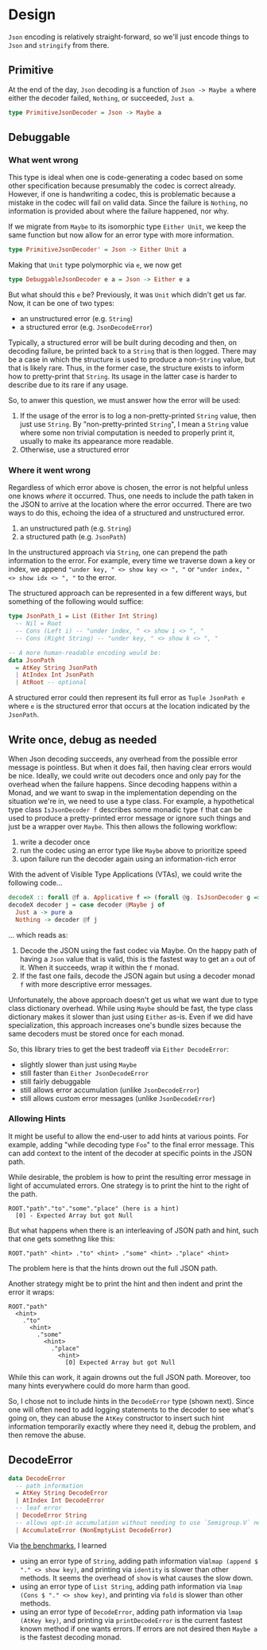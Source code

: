 # Design

`Json` encoding is relatively straight-forward, so we'll just encode things to `Json` and `stringify` from there.

## Primitive

At the end of the day, `Json` decoding is a function of `Json -> Maybe a` where either the decoder failed, `Nothing`, or succeeded, `Just a`.

```purs
type PrimitiveJsonDecoder = Json -> Maybe a
```

## Debuggable

### What went wrong

This type is ideal when one is code-generating a codec based on some other specification because presumably the codec is correct already. However, if one is handwriting a codec, this is problematic because a mistake in the codec will fail on valid data. Since the failure is `Nothing`, no information is provided about where the failure happened, nor why.

If we migrate from `Maybe` to its isomorphic type `Either Unit`, we keep the same function but now allow for an error type with more information. 

```purs
type PrimitiveJsonDecoder' = Json -> Either Unit a
```

Making that `Unit` type polymorphic via `e`, we now get

```purs
type DebuggableJsonDecoder e a = Json -> Either e a
```

But what should this `e` be? Previously, it was `Unit` which didn't get us far. Now, it can be one of two types:
- an unstructured error (e.g. `String`)
- a structured error (e.g. `JsonDecodeError`)

Typically, a structured error will be built during decoding and then, on decoding failure, be printed back to a `String` that is then logged. There may be a case in which the structure is used to produce a non-`String` value, but that is likely rare. Thus, in the former case, the structure exists to inform how to pretty-print that `String`. Its usage in the latter case is harder to describe due to its rare if any usage. 

So, to anwer this question, we must answer how the error will be used:
1. If the usage of the error is to log a non-pretty-printed `String` value, then just use `String`. By "non-pretty-printed `String`", I mean a `String` value where some non trivial computation is needed to properly print it, usually to make its appearance more readable.
1. Otherwise, use a structured error

### Where it went wrong

Regardless of which error above is chosen, the error is not helpful unless one knows _where_ it occurred. Thus, one needs to include the path taken in the JSON to arrive at the location where the error occurred. There are two ways to do this, echoing the idea of a structured and unstructured error.
1. an unstructured path (e.g. `String`)
1. a structured path (e.g. `JsonPath`)

In the unstructured approach via `String`, one can prepend the path information to the error. For example, every time we traverse down a key or index, we append `"under key, " <> show key <> ", "` or `"under index, " <> show idx <> ", "` to the error.

The structured approach can be represented in a few different ways, but something of the following would suffice:
```purs
type JsonPath_1 = List (Either Int String)
  -- Nil = Root
  -- Cons (Left i) -- "under index, " <> show i <> ", "
  -- Cons (Right String) -- "under key, " <> show k <> ", "

-- A more human-readable encoding would be:
data JsonPath
  = AtKey String JsonPath
  | AtIndex Int JsonPath
  | AtRoot -- optional
```

A structured error could then represent its full error as `Tuple JsonPath e` where `e` is the structured error that occurs at the location indicated by the `JsonPath`.

## Write once, debug as needed

When Json decoding succeeds, any overhead from the possible error message is pointless. But when it does fail, then having clear errors would be nice. Ideally, we could write out decoders once and only pay for the overhead when the failure happens. Since decoding happens within a Monad, and we want to swap in the implementation depending on the situation we're in, we need to use a type class. For example, a hypothetical type class `IsJsonDecoder f` describes some monadic type `f` that can be used to produce a pretty-printed error message or ignore such things and just be a wrapper over `Maybe`. This then allows the following workflow:
1. write a decoder once
1. run the codec using an error type like `Maybe` above to prioritize speed
1. upon failure run the decoder again using an information-rich error

With the advent of Visible Type Applications (VTAs), we could write the following code...
```purs
decodeX :: forall @f a. Applicative f => (forall @g. IsJsonDecoder g => Json -> g a) -> Json -> f a
decodeX decoder j = case decoder @Maybe j of
  Just a -> pure a
  Nothing -> decoder @f j
```

... which reads as:
1. Decode the JSON using the fast codec via Maybe. On the happy path of having a `Json` value that is valid, this is the fastest way to get an `a` out of it. When it succeeds, wrap it within the `f` monad.
1. If the fast one fails, decode the JSON again but using a decoder monad `f` with more descriptive error messages.

Unfortunately, the above approach doesn't get us what we want due to type class dictionary overhead. While using `Maybe` should be fast, the type class dictionary makes it slower than just using `Either` as-is. Even if we did have specialization, this approach increases one's bundle sizes because the same decoders must be stored once for each monad. 

So, this library tries to get the best tradeoff via `Either DecodeError`:
- slightly slower than just using `Maybe`
- still faster than `Either JsonDecodeError`
- still fairly debuggable
- still allows error accumulation (unlike `JsonDecodeError`)
- still allows custom error messages (unlike `JsonDecodeError`)

### Allowing Hints

It might be useful to allow the end-user to add hints at various points. For example, adding "while decoding type `Foo`" to the final error message. This can add context to the intent of the decoder at specific points in the JSON path.

While desirable, the problem is how to print the resulting error message in light of accumulated errors. One strategy is to print the hint to the right of the path.

```
ROOT."path"."to"."some"."place" (here is a hint)
  [0] - Expected Array but got Null
```

But what happens when there is an interleaving of JSON path and hint, such that one gets somethng like this:
```
ROOT."path" <hint> ."to" <hint> ."some" <hint> ."place" <hint>
```

The problem here is that the hints drown out the full JSON path.

Another strategy might be to print the hint and then indent and print the error it wraps:
```
ROOT."path"
  <hint>
    ."to"
      <hint>
        ."some"
          <hint>
            ."place"
              <hint>
                [0] Expected Array but got Null
```

While this can work, it again drowns out the full JSON path. Moreover, too many hints everywhere could do more harm than good. 

So, I chose not to include hints in the `DecodeError` type (shown next). Since one will often need to add logging statements to the decoder to see what's going on, they can abuse the `AtKey` constructor to insert such hint information temporarily exactly where they need it, debug the problem, and then remove the abuse.

## DecodeError

```purs
data DecodeError
  -- path information
  = AtKey String DecodeError
  | AtIndex Int DecodeError
  -- leaf error
  | DecodeError String
  -- allows opt-in accumulation without needing to use `Semigroup.V` newtype
  | AccumulateError (NonEmptyList DecodeError)
```

Via [the benchmarks](./bench/results), I learned
- using an error type of `String`, adding path information via`lmap (append $ "." <> show key)`, and printing via `identity` is slower than other methods. It seems the overhead of `show` is what causes the slow down.
- using an error type of `List String`, adding path information via `lmap (Cons $ "." <> show key)`, and printing via `fold` is slower than other methods.
- using an error type of `DecodeError`, adding path information via `lmap (AtKey key)`, and printing via `printDecodeError` is the current fastest known method if one wants errors. If errors are not desired then `Maybe a` is the fastest decoding monad.
